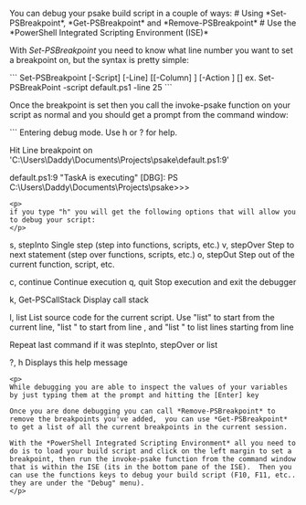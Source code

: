 <p>
You can debug your psake build script in a couple of ways:
# Using *Set-PSBreakpoint*, *Get-PSBreakpoint* and *Remove-PSBreakpoint*
# Use the *PowerShell Integrated Scripting Environment (ISE)*

With *Set-PSBreakpoint* you need to know what line number you want to set a breakpoint on, but the syntax is pretty simple:
</p>
```
Set-PSBreakpoint [-Script] <string[]> [-Line] <Int32[]> [[-Column] <int>] [-Action <scriptblock>] [<CommonParameters>]
ex.
Set-PSBreakPoint -script default.ps1 -line 25
```
<p>
Once the breakpoint is set then you call the invoke-psake function on your script as normal and you should get a prompt from the command window:
</p>
```
Entering debug mode. Use h or ? for help.

Hit Line breakpoint on 'C:\Users\Daddy\Documents\Projects\psake\default.ps1:9'

default.ps1:9     "TaskA is executing"
[DBG]: PS C:\Users\Daddy\Documents\Projects\psake>>>
```
<p>
if you type "h" you will get the following options that will allow you to debug your script:
</p>
```
 s, stepInto         Single step (step into functions, scripts, etc.)
 v, stepOver         Step to next statement (step over functions, scripts, etc.)
 o, stepOut          Step out of the current function, script, etc.

 c, continue         Continue execution
 q, quit             Stop execution and exit the debugger

 k, Get-PSCallStack  Display call stack

 l, list             List source code for the current script.
                     Use "list" to start from the current line, "list <m>"
                     to start from line <m>, and "list <m> <n>" to list <n>
                     lines starting from line <m>

 <enter>             Repeat last command if it was stepInto, stepOver or list

 ?, h                Displays this help message
```
<p>
While debugging you are able to inspect the values of your variables by just typing them at the prompt and hitting the [Enter] key

Once you are done debugging you can call *Remove-PSBreakpoint* to remove the breakpoints you've added,  you can use *Get-PSBreakpoint* to get a list of all the current breakpoints in the current session.  

With the *PowerShell Integrated Scripting Environment* all you need to do is to load your build script and click on the left margin to set a breakpoint, then run the invoke-psake function from the command window that is within the ISE (its in the bottom pane of the ISE).  Then you can use the functions keys to debug your build script (F10, F11, etc.. they are under the "Debug" menu).
</p>